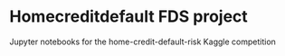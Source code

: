 # Homecreditdefault FDS project
Jupyter notebooks for the home-credit-default-risk Kaggle competition
